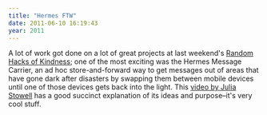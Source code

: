 ```yaml
---
title: "Hermes FTW"
date: 2011-06-10 16:19:43
year: 2011
---
```

A lot of work got done on a lot of great projects at last weekend's <a href="http://www.rhok.org/">Random Hacks of Kindness</a>; one of the most exciting was the Hermes Message Carrier, an ad hoc store-and-forward way to get messages out of areas that have gone dark after disasters by swapping them between mobile devices until one of those devices gets back into the light.  This <a href="http://www.port25.ca/2011/06/09/random-hacks-of-kindness/">video by Julia Stowell</a> has a good succinct explanation of its ideas and purpose–it's very cool stuff.

